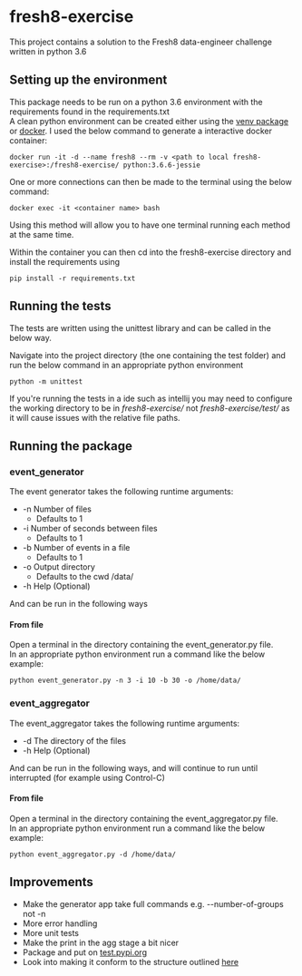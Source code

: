 # fresh8-exercise
This project contains a solution to the Fresh8 data-engineer challenge written in python 3.6

## Setting up the environment 
This package needs to be run on a python 3.6 environment with the requirements found in the requirements.txt  
A clean python environment can be created either using the [venv package](https://docs.python.org/3/tutorial/venv.html) 
or [docker](https://www.docker.com). I used the below command to generate a interactive docker container:
```shell
docker run -it -d --name fresh8 --rm -v <path to local fresh8-exercise>:/fresh8-exercise/ python:3.6.6-jessie

``` 
One or more connections can then be made to the terminal using the below command:
```shell
docker exec -it <container name> bash
```
Using this method will allow you to have one terminal running each method at the same time.  


Within the container you can then cd into the fresh8-exercise directory and install the requirements using  
```shell
pip install -r requirements.txt 
```

## Running the tests
The tests are written using the unittest library and can be called in the below way. 
 
Navigate into the project directory (the one containing the test folder) and run the below command in an 
appropriate python environment
```shell
python -m unittest
```

If you're running the tests in a ide such as intellij you may need to configure the working directory to be in 
*fresh8-exercise/* not *fresh8-exercise/test/* as it will cause issues with the relative file paths. 

## Running the package
### event_generator
The event generator takes the following runtime arguments:  
* -n Number of files 
    * Defaults to 1
* -i Number of seconds between files 
    * Defaults to 1
* -b Number of events in a file
    * Defaults to 1
* -o Output directory
    * Defaults to the cwd /data/
* -h Help (Optional)

And can be run in the following ways
#### From file
Open a terminal in the directory containing the event_generator.py file.  
In an appropriate python environment run a command like the below example:
```shell
python event_generator.py -n 3 -i 10 -b 30 -o /home/data/
```
### event_aggregator
The event_aggregator takes the following runtime arguments:  
* -d The directory of the files
* -h Help (Optional)

And can be run in the following ways, and will continue to run until interrupted (for example using Control-C) 
#### From file
Open a terminal in the directory containing the event_aggregator.py file.  
In an appropriate python environment run a command like the below example:
```shell
python event_aggregator.py -d /home/data/
```
## Improvements
* Make the generator app take full commands e.g. --number-of-groups not -n
* More error handling 
* More unit tests
* Make the print in the agg stage a bit nicer 
* Package and put on [test.pypi.org](https://test.pypi.org/)
* Look into making it conform to the structure outlined [here](http://python-packaging.readthedocs.io/en/latest/command-line-scripts.html)
